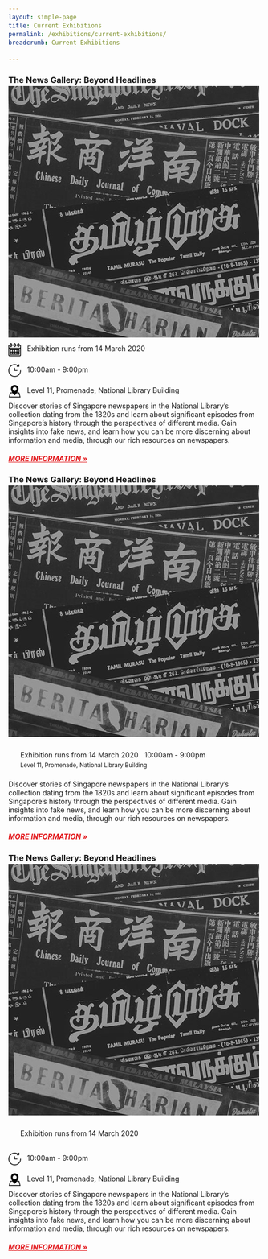 ```yaml
---
layout: simple-page
title: Current Exhibitions
permalink: /exhibitions/current-exhibitions/
breadcrumb: Current Exhibitions

---
```


<section class="sgds-section">
<div class="sgds-container">
    <div class="row" style="margin-bottom: -1em;">
        <div class="col is-12">
            <h3><strong>The News Gallery: Beyond Headlines</strong></h3>
        </div>
    </div>
    <div class="row" style="margin-bottom: -1em;">
        <div class="col">
            <a href="/exhibitions/current-exhibitions/newsgallery/"><img src="/images/event-images/newsgallery/news-gallery-thumbnail.jpg" alt="The News Gallery: Beyond Headlines"></a>
        </div>
        <div class="col is-two-thirds">
            <div class="row">
                <div class="col" style="padding-bottom: 8px; padding-top: 8px;">
                    <img src="/images/calendar.png" alt="Date" style="display:inline-block; margin-left: 0px; margin-right: 8px; width: 5%; vertical-align: middle;"> Exhibition runs from 14 March 2020
                </div>
            </div>
            <div class="row">
                <div class="col" style="padding-bottom: 8px; padding-top: 8px;">
                    <img src="/images/watch.png" alt="Time" style="display:inline-block; margin-left: 0px; margin-right: 8px; width: 5%; vertical-align: middle;"> 10:00am - 9:00pm
                </div>
            </div>
            <div class="row">
                <div class="col" style="padding-bottom: 8px; padding-top: 8px;">
                    <img src="/images/pin.png" alt="Location" style="display:inline-block; margin-left: 0px; margin-right: 8px; width: 5%; vertical-align: middle;"> Level 11, Promenade, National Library Building
                </div>
            </div>
        </div>
     </div>
    <div class="row is-multiline">
        <div class="col is-12">
            <p>Discover stories of Singapore newspapers in the National Library’s collection dating from the 1820s and learn about significant episodes from Singapore’s history through the perspectives of different media. Gain insights into fake news, and learn how you can be more discerning about information and media, through our rich resources on newspapers.
            </p>
            <a href="/exhibitions/current-exhibitions/newsgallery/" style="color:#E21216;"><h5>MORE INFORMATION &#187;</h5></a>
        </div>
    </div>
</div>
</section>

<section class="sgds-section">
<div class="sgds-container">
    <div class="row" style="margin-bottom: -1em;">
        <div class="col is-12">
            <h3><strong>The News Gallery: Beyond Headlines</strong></h3>
        </div>
    </div>
    <div class="row" style="margin-bottom: -1em;">
        <div class="col">
            <a href="/exhibitions/current-exhibitions/newsgallery/"><img src="/images/event-images/newsgallery/news-gallery-thumbnail.jpg" alt="The News Gallery: Beyond Headlines"></a>
        </div>
        <div class="col is-two-thirds">
            <div class="row">
                <div class="col" style="padding-bottom: 8px; padding-top: 8px;">
                    <ul style="list-style: none; margin-left: 0px;">
                        <li class="sgds-icon sgds-icon-calendar" style="display:inline-block; margin-left: 0px; margin-right: 8px; vertical-align: middle;">
                        <div class="is-size-8">Exhibition runs from 14 March 2020</div>
                        </li>
                        <li class="sgds-icon sgds-icon-clock" style="display:inline-block; margin-left: 0px; margin-right: 8px; vertical-align: middle;">
                       <div class="is-size-8">10:00am - 9:00pm</div>
                        </li>
                        <li class="sgds-icon sgds-icon-place" style="display:inline-block; margin-left: 0px; margin-right: 8px; vertical-align: middle;">
                        <small>Level 11, Promenade, National Library Building</small>
                        </li>
                    </ul>
                </div>
            </div>
        </div>
     </div>
    <div class="row is-multiline">
        <div class="col is-12">
            <p>Discover stories of Singapore newspapers in the National Library’s collection dating from the 1820s and learn about significant episodes from Singapore’s history through the perspectives of different media. Gain insights into fake news, and learn how you can be more discerning about information and media, through our rich resources on newspapers.
            </p>
            <a href="/exhibitions/current-exhibitions/newsgallery/" style="color:#E21216;"><h5>MORE INFORMATION &#187;</h5></a>
        </div>
    </div>
</div>
</section>
            
<section class="sgds-section">
<div class="sgds-container">
    <div class="row" style="margin-bottom: -1em;">
        <div class="col is-12">
            <h3><strong>The News Gallery: Beyond Headlines</strong></h3>
        </div>
    </div>
    <div class="row" style="margin-bottom: -1em;">
        <div class="col">
            <a href="/exhibitions/current-exhibitions/newsgallery/"><img src="/images/event-images/newsgallery/news-gallery-thumbnail.jpg" alt="The News Gallery: Beyond Headlines"></a>
        </div>
        <div class="col is-two-thirds">
            <div class="row">
                <div class="col" style="padding-bottom: 8px; padding-top: 8px;">
                    <ul style="list-style: none; margin-left: 0px;">
                        <li class="sgds-icon sgds-icon-calendar" style="display:inline-block; margin-left: 0px; margin-right: 8px; vertical-align: middle;"><div class="is-size-7 has-text-weight-semibold">Exhibition runs from 14 March 2020</div>
                        </li>
                    </ul>
                </div>
            </div>
            <div class="row">
                <div class="col" style="padding-bottom: 8px; padding-top: 8px;">
                    <img src="/images/watch.png" alt="Time" style="display:inline-block; margin-left: 0px; margin-right: 8px; width: 5%; vertical-align: middle;"> 10:00am - 9:00pm
                </div>
            </div>
            <div class="row">
                <div class="col" style="padding-bottom: 8px; padding-top: 8px;">
                    <img src="/images/pin.png" alt="Location" style="display:inline-block; margin-left: 0px; margin-right: 8px; width: 5%; vertical-align: middle;"> Level 11, Promenade, National Library Building
                </div>
            </div>
        </div>
     </div>
    <div class="row is-multiline">
        <div class="col is-12">
            <p>Discover stories of Singapore newspapers in the National Library’s collection dating from the 1820s and learn about significant episodes from Singapore’s history through the perspectives of different media. Gain insights into fake news, and learn how you can be more discerning about information and media, through our rich resources on newspapers.
            </p>
            <a href="/exhibitions/current-exhibitions/newsgallery/" style="color:#E21216;"><h5>MORE INFORMATION &#187;</h5></a>
        </div>
    </div>
</div>
</section>

